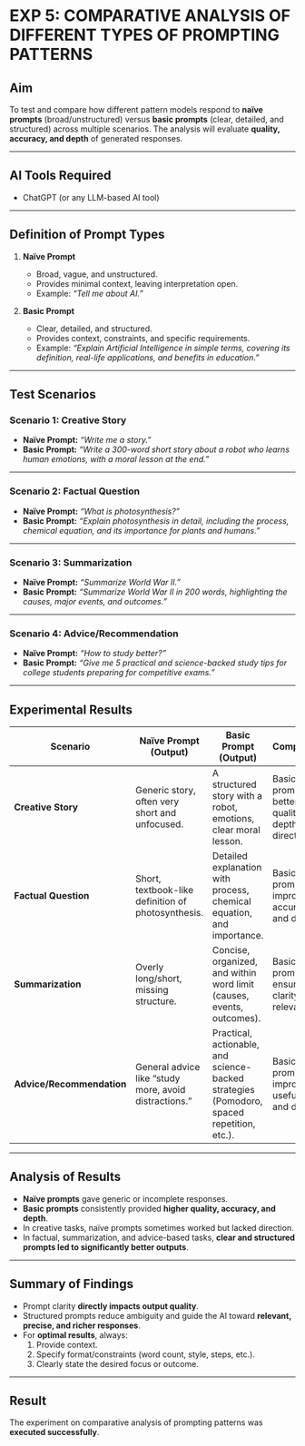 # EXP 5: COMPARATIVE ANALYSIS OF DIFFERENT TYPES OF PROMPTING PATTERNS

## Aim
To test and compare how different pattern models respond to **naïve prompts** (broad/unstructured) versus **basic prompts** (clear, detailed, and structured) across multiple scenarios. The analysis will evaluate **quality, accuracy, and depth** of generated responses.

---

## AI Tools Required
- ChatGPT (or any LLM-based AI tool)

---

## Definition of Prompt Types
1. **Naïve Prompt**
   - Broad, vague, and unstructured.  
   - Provides minimal context, leaving interpretation open.  
   - Example: *“Tell me about AI.”*

2. **Basic Prompt**
   - Clear, detailed, and structured.  
   - Provides context, constraints, and specific requirements.  
   - Example: *“Explain Artificial Intelligence in simple terms, covering its definition, real-life applications, and benefits in education.”*

---

## Test Scenarios

### Scenario 1: Creative Story
- **Naïve Prompt:** *“Write me a story.”*  
- **Basic Prompt:** *“Write a 300-word short story about a robot who learns human emotions, with a moral lesson at the end.”*

---

### Scenario 2: Factual Question
- **Naïve Prompt:** *“What is photosynthesis?”*  
- **Basic Prompt:** *“Explain photosynthesis in detail, including the process, chemical equation, and its importance for plants and humans.”*

---

### Scenario 3: Summarization
- **Naïve Prompt:** *“Summarize World War II.”*  
- **Basic Prompt:** *“Summarize World War II in 200 words, highlighting the causes, major events, and outcomes.”*

---

### Scenario 4: Advice/Recommendation
- **Naïve Prompt:** *“How to study better?”*  
- **Basic Prompt:** *“Give me 5 practical and science-backed study tips for college students preparing for competitive exams.”*

---

## Experimental Results

| **Scenario**            | **Naïve Prompt (Output)**                                  | **Basic Prompt (Output)**                                                                     | **Comparison** |
|--------------------------|------------------------------------------------------------|-----------------------------------------------------------------------------------------------|----------------|
| **Creative Story**       | Generic story, often very short and unfocused.             | A structured story with a robot, emotions, clear moral lesson.                                | Basic prompt gave better quality, depth, and direction. |
| **Factual Question**     | Short, textbook-like definition of photosynthesis.         | Detailed explanation with process, chemical equation, and importance.                         | Basic prompt improved accuracy and depth. |
| **Summarization**        | Overly long/short, missing structure.                      | Concise, organized, and within word limit (causes, events, outcomes).                         | Basic prompt ensured clarity and relevance. |
| **Advice/Recommendation**| General advice like “study more, avoid distractions.”      | Practical, actionable, and science-backed strategies (Pomodoro, spaced repetition, etc.).      | Basic prompt improved usefulness and depth. |

---

## Analysis of Results
- **Naïve prompts** gave generic or incomplete responses.  
- **Basic prompts** consistently provided **higher quality, accuracy, and depth**.  
- In creative tasks, naïve prompts sometimes worked but lacked direction.  
- In factual, summarization, and advice-based tasks, **clear and structured prompts led to significantly better outputs**.  

---

## Summary of Findings
- Prompt clarity **directly impacts output quality**.  
- Structured prompts reduce ambiguity and guide the AI toward **relevant, precise, and richer responses**.  
- For **optimal results**, always:  
  1. Provide context.  
  2. Specify format/constraints (word count, style, steps, etc.).  
  3. Clearly state the desired focus or outcome.  

---

## Result
The experiment on comparative analysis of prompting patterns was **executed successfully**.
